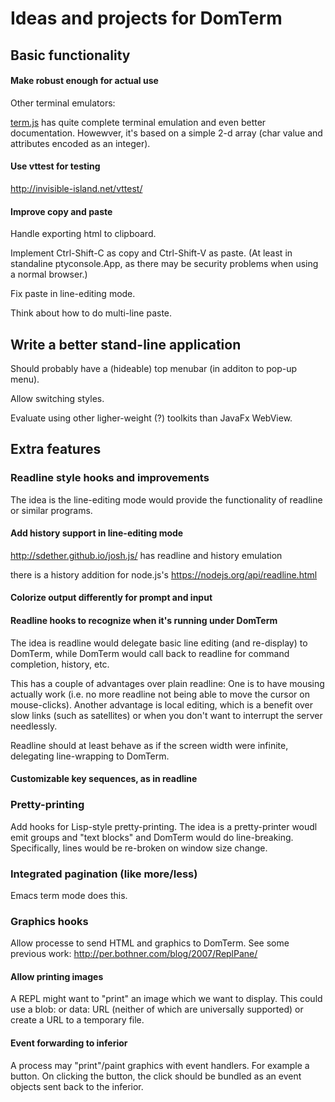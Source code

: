 # Ideas and projects for DomTerm

## Basic functionality

#### Make robust enough for actual use

Other terminal emulators:

[term.js](https://github.com/chjj/term.js/)
has quite complete terminal emulation and even better documentation.
Howewver, it's based on a simple 2-d array (char value and attributes
encoded as an integer).

#### Use vttest for testing

http://invisible-island.net/vttest/

#### Improve copy and paste

Handle exporting html to clipboard.

Implement Ctrl-Shift-C as copy and Ctrl-Shift-V as paste.
(At least in standaline ptyconsole.App, as there may be security
problems when using a normal browser.)

Fix paste in line-editing mode.

Think about how to do multi-line paste.

## Write a better stand-line application

Should probably have a (hideable) top menubar (in additon to pop-up menu).

Allow switching styles.

Evaluate using other ligher-weight (?) toolkits than JavaFx WebView.

## Extra features

### Readline style hooks and improvements

The idea is the line-editing mode would provide the
functionality of readline or similar programs.

#### Add history support in line-editing mode

http://sdether.github.io/josh.js/ has readline and history emulation

there is a history addition for node.js's  https://nodejs.org/api/readline.html

#### Colorize output differently for prompt and input

#### Readline hooks to recognize when it's running under DomTerm

The idea is readline would delegate basic line editing
(and re-display) to DomTerm, while DomTerm would call back
to readline for command completion, history, etc.

This has a couple of advantages over plain readline:
One is to have mousing actually work (i.e. no more
readline not being able to move the cursor on mouse-clicks).
Another advantage is local editing, which is a benefit
over slow links (such as satellites) or when you don't
want to interrupt the server needlessly.

Readline should at least behave as if the screen width were infinite,
delegating line-wrapping to DomTerm.

#### Customizable key sequences, as in readline

### Pretty-printing

Add hooks for Lisp-style pretty-printing.  The idea is a pretty-printer
woudl emit groups and "text blocks" and DomTerm would do line-breaking.
Specifically, lines would be re-broken on window size change.

### Integrated pagination (like more/less)

Emacs term mode does this.

### Graphics hooks

Allow processe to send HTML and graphics to DomTerm.
See some previous work: http://per.bothner.com/blog/2007/ReplPane/

#### Allow printing images

A REPL might want to "print" an image which we want to display.
This could use a blob: or data: URL (neither of which are universally
supported) or create a URL to a temporary file.

#### Event forwarding to inferior

A process may "print"/paint graphics with event handlers.
For example a button.  On clicking the button, the click
should be bundled as an event objects sent back to the inferior.
